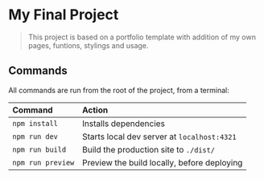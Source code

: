 # My Final Project

>This project is based on a portfolio template with addition of my own pages, funtions, stylings and usage.


## Commands

All commands are run from the root of the project, from a terminal:

| Command                   | Action                                           |
| :------------------------ | :----------------------------------------------- |
| `npm install`             | Installs dependencies                            |
| `npm run dev`             | Starts local dev server at `localhost:4321`      |
| `npm run build`           | Build the production site to `./dist/`          |
| `npm run preview`         | Preview the build locally, before deploying     |

##

